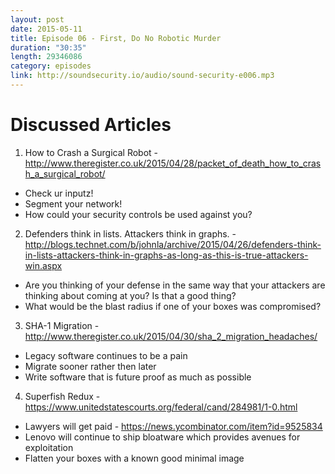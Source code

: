 ```yaml
---
layout: post
date: 2015-05-11
title: Episode 06 - First, Do No Robotic Murder
duration: "30:35"
length: 29346086
category: episodes
link: http://soundsecurity.io/audio/sound-security-e006.mp3
---
```


# Discussed Articles
1. How to Crash a Surgical Robot - http://www.theregister.co.uk/2015/04/28/packet_of_death_how_to_crash_a_surgical_robot/
* Check ur inputz!
* Segment your network!
* How could your security controls be used against you?

2. Defenders think in lists. Attackers think in graphs. - http://blogs.technet.com/b/johnla/archive/2015/04/26/defenders-think-in-lists-attackers-think-in-graphs-as-long-as-this-is-true-attackers-win.aspx
* Are you thinking of your defense in the same way that your attackers are thinking about coming at you? Is that a good thing?
* What would be the blast radius if one of your boxes was compromised?

3. SHA-1 Migration - http://www.theregister.co.uk/2015/04/30/sha_2_migration_headaches/
* Legacy software continues to be a pain
* Migrate sooner rather then later
* Write software that is future proof as much as possible

4. Superfish Redux - https://www.unitedstatescourts.org/federal/cand/284981/1-0.html
* Lawyers will get paid - https://news.ycombinator.com/item?id=9525834
* Lenovo will continue to ship bloatware which provides avenues for exploitation  
* Flatten your boxes with a known good minimal image

